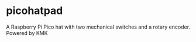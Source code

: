# picohatpad
A Raspberry Pi Pico hat with two mechanical switches and a rotary encoder. Powered by KMK
